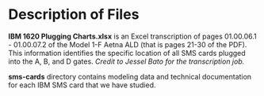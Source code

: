 # Description of Files

**IBM 1620 Plugging Charts.xlsx** is an Excel transcription of 
pages 01.00.06.1 - 01.00.07.2 of the Model 1-F Aetna ALD (that is pages 21-30 of the PDF). This 
information identifies the specific location of all SMS cards plugged into the A, B, and D gates.  _Credit to Jessel Bato for the transcription job._

**sms-cards** directory contains modeling data and technical documentation for 
each IBM SMS card that we have studied.
